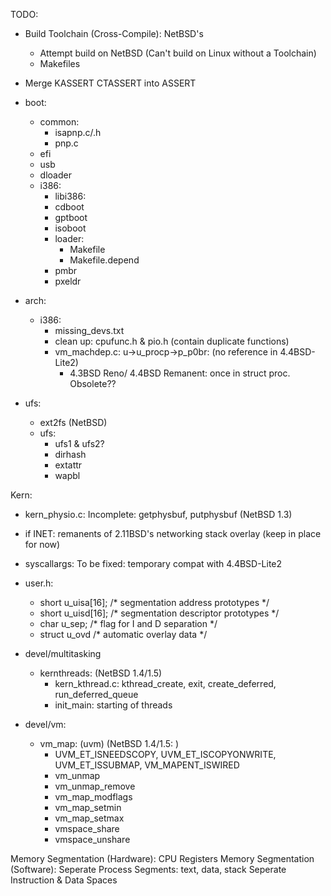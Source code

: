 TODO:
- Build Toolchain (Cross-Compile): NetBSD's
	- Attempt build on NetBSD (Can't build on Linux without a Toolchain)
	- Makefiles
- Merge KASSERT CTASSERT into ASSERT

- boot:
	- common:
		- isapnp.c/.h
		- pnp.c 
	- efi
	- usb
	- dloader
	- i386:
		- libi386:
		- cdboot
		- gptboot
		- isoboot
		- loader:
			- Makefile
			- Makefile.depend
		- pmbr
		- pxeldr

- arch:
	- i386:
		- missing_devs.txt
		- clean up: cpufunc.h & pio.h (contain duplicate functions)
		- vm_machdep.c: u->u_procp->p_p0br: (no reference in 4.4BSD-Lite2)
			- 4.3BSD Reno/ 4.4BSD Remanent: once in struct proc. Obsolete?? 

- ufs:
	- ext2fs (NetBSD)
	- ufs:
		- ufs1 & ufs2?
		- dirhash
		- extattr
		- wapbl

Kern:
- kern_physio.c: Incomplete: getphysbuf, putphysbuf (NetBSD 1.3)
- if INET: remanents of 2.11BSD's networking stack overlay (keep in place for now)
- syscallargs: To be fixed: temporary compat with 4.4BSD-Lite2

- user.h: 
	- short	u_uisa[16];					/* segmentation address prototypes */
	- short	u_uisd[16];					/* segmentation descriptor prototypes */
	- char	u_sep;						/* flag for I and D separation */
	- struct u_ovd						/* automatic overlay data */
	
	
- devel/multitasking
	- kernthreads: (NetBSD 1.4/1.5)
		- kern_kthread.c: kthread_create, exit, create_deferred, run_deferred_queue
		- init_main: starting of threads
- devel/vm:
	- vm_map: (uvm) (NetBSD 1.4/1.5: ) 
		- UVM_ET_ISNEEDSCOPY, UVM_ET_ISCOPYONWRITE, UVM_ET_ISSUBMAP, VM_MAPENT_ISWIRED
		- vm_unmap
		- vm_unmap_remove
		- vm_map_modflags
		- vm_map_setmin
		- vm_map_setmax
		- vmspace_share
		- vmspace_unshare			

Memory Segmentation (Hardware): CPU Registers
Memory Segmentation (Software):
Seperate Process Segments: text, data, stack
Seperate Instruction & Data Spaces
